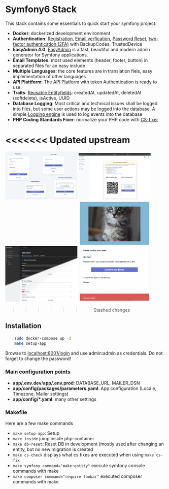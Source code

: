 # Symfony6 Stack 

This stack contains some essentials to quick start  your symfony project:

- **Docker**: dockerized development environment
- **Authentication**: [Registration](https://symfonycasts.com/screencast/symfony-security/registration-auth), [Email verfication](https://symfonycasts.com/screencast/symfony-security/verify-email), [Password Reset](https://symfonycasts.com/screencast/symfony-security/verify-email), [two-factor authentication (2FA)](https://symfony.com/bundles/SchebTwoFactorBundle/6.x/index.html) with BackupCodes, TrustedDevice
- **EasyAdmin 4.0**: [EasyAdmin](https://github.com/EasyCorp/EasyAdminBundle) is a fast, beautiful and modern admin generator for Symfony applications.
- **Email Templates**:  most used elements  (header, footer, button) in separated files for an easy include
- **Multiple Languages**: the core features are in translation fiels, easy implementation of other languages
- **API Plattform**: The [API Platform](https://api-platform.com/) with token Authentication is ready to use.
- **Traits**: [Reusable Entityfields](https://github.com/ganti/symfony6-stack/tree/main/app/src/Entity/Traits): createdAt, updatedAt, deletedAt (softdelete), isActive, UUID
- **Database Logging**: Most critical and technical issues shall be logged into files, but some user actions may be logged into the database. A simple [Logging engine](https://github.com/ganti/symfony6-stack/blob/main/app/.env.dev) is used to log events into the database
- **PHP Coding Standards Fixer**: normalize your PHP code with [CS-fixer](https://cs.symfony.com/)

<<<<<<< Updated upstream
=======

<img src="/.github/img/login_forms.png" width="45%" alt="Ready to use Forms (Registration, mail verification, Login, 2FA, password reset">
<img src="/.github/img/2fa_setup.png" width="45%" alt="two setup autentication setup">
<img src="/.github/img/light_dark.png" width="45%" alt="Easyadmin with light and dark mode">
<img src="/.github/img/email.png" width="45%" alt="Structured emailtemplate">


>>>>>>> Stashed changes
## Installation

```bash
    sudo docker-compose up -d
    make setup-app
```

Browse to [localhost:8001/login](http://localhost:8001/login) and use admin:admin as credentials. Do not forget to change the password!

### Main configuration points
- **app/.env.dev**/**app/.env.prod**: DATABASE_URL, MAILER_DSN
- **app/config/packages/parameters.yaml**: App configuration (Locale, Timezone, Mailer settings)
-  **app/config/*.yaml**: many other settings

### Makefile
Here are a few make commands

 - `make setup-app`: Setup
 - `make inside` jump inside php-container 
 - `make db-reset`: Reset DB in development (mostly used after changing an entity, but no new migration is created
 - `make cs-check` displays what cs fixes are executed when using `make cs-fix`
 - `make symfony command="make:entity"` execute symfony console commands with make
 - `make composer command="require foobar"` executed composer commands with make

